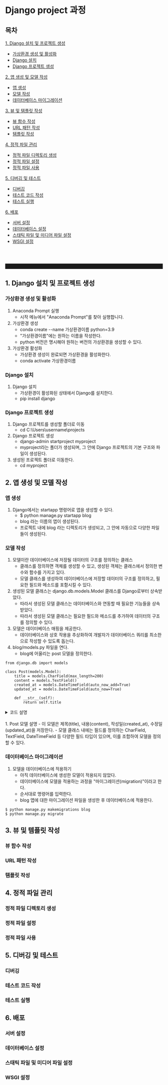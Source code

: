 # Django project 과정

## 목차 

<a href="#section-1">1. Django 설치 및 프로젝트 생성</a>
<ul>
  <li><a href="#section-11">가상환경 생성 및 활성화</a></li>
  <li><a href="#section-12">Django 설치</a></li>
  <li><a href="#section-13">Django 프로젝트 생성</a></li>
</ul>

<a href="#section-2">2. 앱 생성 및 모델 작성</a>
<ul>
  <li><a href="#section-21">앱 생성</a></li>
  <li><a href="#section-22">모델 작성</a></li>
  <li><a href="#section-23">데이터베이스 마이그레이션</a></li>
</ul>

<a href="#section-3">3. 뷰 및 템플릿 작성</a>
<ul>
  <li><a href="#section-31">뷰 함수 작성</a></li>
  <li><a href="#section-32">URL 패턴 작성</a></li>
  <li><a href="#section-33">템플릿 작성</a></li>
</ul>

<a href="#section-4">4. 정적 파일 관리</a>
<ul>
  <li><a href="#section-41">정적 파일 디렉토리 생성</a></li>
  <li><a href="#section-42">정적 파일 설정</a></li>
  <li><a href="#section-43">정적 파일 사용</a></li>
</ul>

<a href="#section-5">5. 디버깅 및 테스트</a>
<ul>
  <li><a href="#section-51">디버깅</a></li>
  <li><a href="#section-52">테스트 코드 작성</a></li>
  <li><a href="#section-53">테스트 실행</a></li>
</ul>

<a href="#section-6">6. 배포</a>
<ul>
  <li><a href="#section-61">서버 설정</a></li>
  <li><a href="#section-62">데이터베이스 설정</a></li>
  <li><a href="#section-63">스태틱 파일 및 미디어 파일 설정</a></li>
  <li><a href="#section-64">WSGI 설정</a></li>
</ul>

<br><br>
<hr style="border-style: solid; border-width: 8px;">

<h2 id="section-1">1. Django 설치 및 프로젝트 생성</h2>

<h3 id="section-11">가상환경 생성 및 활성화</h3>

1. Anaconda Prompt 실행
   - 시작 메뉴에서 "Anaconda Prompt"를 찾아 실행합니다.
2. 가상환경 생성
   - conda create --name 가상환경이름 python=3.9
   - "가상환경이름"에는 원하는 이름을 작성한다.
   - python 버전은 명시해야 원하는 버전의 가상환경을 생성할 수 있다.
3. 가상환경 활성화
   - 가상환경 생성이 완료되면 가상환경을 활성화한다.
   - conda activate 가상환경이름

<h3 id="section-12">Django 설치</h3> 

1. Django 설치
   - 가상환경이 활성화된 상태에서 Django를 설치한다.
   - pip install django
  
<h3 id="section-13">Django 프로젝트 생성</h3>

1. Django 프로젝트를 생성할 폴더로 이동
   - cd C:\Users\username\projects
2. Django 프로젝트 생성
   - django-admin startproject myproject
   - myproject라는 폴더가 생성되며, 그 안에 Django 프로젝트의 기본 구조와 파일이 생성된다.
3. 생성된 프로젝트 폴더로 이동한다.
   - cd myproject

<h2 id="section-2">2. 앱 생성 및 모델 작성</h2>

<h3 id="section-21">앱 생성</h3>

1. Django에서는 startapp 명령어로 앱을 생성할 수 있다.
   - $ python manage.py startapp blog
   - blog 라는 이름의 앱이 생성된다. 
   - 프로젝트 내에 blog 라는 디렉토리가 생성되고, 그 안에 자동으로 다양한 파일들이 생성된다.

<h3 id="section-22">모델 작성</h3>

1. 모델이란 데이터베이스에 저장될 데이터의 구조를 정의하는 클래스 
   - 클래스를 정의하면 객체를 생성할 수 있고, 생성된 객체는 클래스에서 정의한 변수와 함수를 가지고 있다.
   - 모델 클래스를 생성하여 데이터베이스에 저장할 데이터의 구조를 정의하고, 필요한 필드와 메소드를 포함시킬 수 있다.
2. 생성된 모델 클래스는 django.db.models.Model 클래스를 Django로부터 상속받았다.
   - 따라서 생성된 모델 클래스는 데이터베이스와 연동할 때 필요한 기능들을 상속받았다.
   - 따라서 생성된 모델 클래스는 필요한 필드와 메소드를 추가하여 데이터의 구조를 정의할 수 있다.
3. 모델은 데이터베이스 매핑을 제공한다.
   - 데이터베이스와 상호 작용을 추상화하여 개발자가 데이터베이스 쿼리를 최소한으로 작성할 수 있도록 돕는다.
4. blog/models.py 파일을 연다.
   - blog에 어울리는 post 모델을 정의한다.
```
from django.db import models

class Post(models.Model):
    title = models.CharField(max_length=200)
    content = models.TextField()
    created_at = models.DateTimeField(auto_now_add=True)
    updated_at = models.DateTimeField(auto_now=True)

    def __str__(self):
        return self.title
```
<details>
  <summary>코드 설명</summary>
  <ol>
  <li>from django.db import models : <br>Django에서 제공하는 models 모듈을 가져옵니다. 이 모듈은 데이터베이스 모델링을 위한 다양한 클래스와 필드를 제공합니다.</li>

   <li>class Post(models.Model): :<br>Post라는 모델 클래스를 선언합니다. 이 클래스는 models.Model 클래스를 상속받아 정의됩니다.</li>

   <li>title = models.CharField(max_length=200) : <br>CharField는 문자열 필드를 정의하는 클래스입니다. title 필드는 최대 길이가 200인 문자열 필드입니다.</li>

   <li>content = models.TextField() : <br>TextField는 긴 문자열을 저장할 수 있는 필드를 정의하는 클래스입니다. content 필드는 길이 제한이 없는 문자열 필드입니다.</li>

   <li>created_at = models.DateTimeField(auto_now_add=True) : <br>DateTimeField는 날짜와 시간을 저장하는 필드를 정의하는 클래스입니다. auto_now_add=True는 객체가 생성될 때 자동으로 현재 날짜와 시간을 저장하도록 설정한 옵션입니다.</li>

   <li>updated_at = models.DateTimeField(auto_now=True): <br>updated_at 필드는 객체가 저장될 때마다 자동으로 현재 날짜와 시간으로 갱신됩니다. 따라서 auto_now=True 옵션을 사용합니다.</li>

   <li>def __str__(self): : <br>__str__ 메서드는 객체를 문자열로 표현할 때 사용하는 메서드입니다.</li>

   <li>return self.title : <br>__str__ 메서드에서는 객체의 title 필드 값을 반환합니다. 이를 통해 Post 객체를 문자열로 출력할 때는 해당 객체의 title 값이 출력됩니다.</li></ol>
</details>


<br>
1. Post 모델 설명
   - 이 모델은 제목(title), 내용(content), 작성일(created_at), 수정일(updated_at)을 저장한다.
   - 모델 클래스 내에는 필드를 정의하는 CharField, TextField, DateTimeField 등 다양한 필드 타입이 있으며, 이를 조합하여 모델을 정의할 수 있다.

<h3 id="section-23">데이터베이스 마이그레이션</h3>

1. 모델을 데이터베이스에 적용하기
   - 아직 데이터베이스에 생성한 모델이 적용되지 않았다.
   - 데이터베이스에 모델을 적용하는 과정을 "마이그레이션(migration)"이라고 한다.
   - 순서대로 명령어를 입력한다.
   - blog 앱에 대한 마이그레이션 파일을 생성한 후 데이터베이스에 적용한다.

``` 
$ python manage.py makemigrations blog
$ python manage.py migrate
```


<h2 id="section-3">3. 뷰 및 템플릿 작성</h2>

<h3 id="section-31">뷰 함수 작성</h3>

<h3 id="section-32">URL 패턴 작성</h3>

<h3 id="section-33">템플릿 작성</h3>


<h2 id="section-4">4. 정적 파일 관리</h2>

<h3 id="section-41">정적 파일 디렉토리 생성</h3>

<h3 id="section-42">정적 파일 설정</h3>

<h3 id="section-43">정적 파일 사용</h3>


<h2 id="section-5">5. 디버깅 및 테스트</h2>

<h3 id="section-51">디버깅</h3>

<h3 id="section-52">테스트 코드 작성</h3>

<h3 id="section-53">테스트 실행</h3>


<h2 id="section-6">6. 배포</h2>

<h3 id="section-61">서버 설정</h3>

<h3 id="section-62">데이터베이스 설정</h3>

<h3 id="section-63">스태틱 파일 및 미디어 파일 설정</h3>

<h3 id="section-64">WSGI 설정</h3>